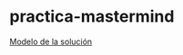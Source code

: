 # practica-mastermind

[Modelo de la solución](https://plantuml-server.kkeisuke.app/svg/XLN1RjmW4Btp5IYzE4qtfnwZLRQ9bKPoavMJQDKZmSYBQeC5MAjgct_lmDWEhDtqOYzldeStRmRssZfcNDysXF26MKj_CEk4QQMgw97G5TqQtMahgct3VWj3ksJf2K-26-66i8qM8SYPKXx7juSEHZhnB5qZidD2BsW7PFprgdKZc0h8fcPI8Nm4YKxoDzeYz3PAZNS6hVyNEwczqUshL91Lgq5oX03l8icTfMdF0w4pecC6Qg0qh9co1w1YCDGOIqqpe5Yf76NEYRPpDW25jEvgP4Q2rbCX4OYVS31it3JT8njb1l244jTV2rT0pnT2SJ6RGMYCBNmoniTMIhkJll4pkD3m9SAJIR4gj6XglVTgT__y7T1FwDEDRhHPK-vVDi2U0yNifDkZzKBrBGsyaAxCR-7vhNZ9uVKpBuh77VouA_Fy0TwFvURXpaUsB-Mso8FSPFj6g3fazf7QJmmadezZLCGncgJ4LfoOKjY-SPIpXlSDSmBNsOAhwL15ZYrmqRZPkGDisC-4Lq3GcwaMlcU6-WVZ3iTyDNMCxmN_TQ-wtcLFpaXLWoUmG6L6iEgamrmh1yVLPhX7QDENu2C8bkz5VSH7XXKkG-cuZhi_IhUZf_-Okzbv7Bn0iogGZyUfOYshHHMr9_EI0m7L3mnCEqpShGzdAOIqxBHpYmf15OcktS-hrJgvVsR1zAGJabp1IuIJUr77dFZcInBfTnqnXyolqClBZzATCj5O4iEXghElPpYH98bT_LbL-g0Mhkvbsf8GidJnXVe6CUHQg0h-1Vy2.svg)